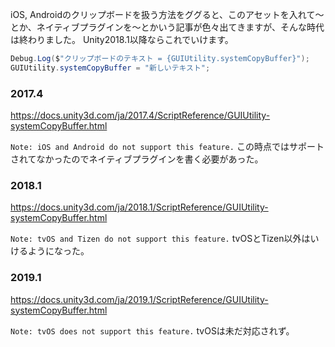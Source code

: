 iOS, Androidのクリップボードを扱う方法をググると、このアセットを入れて〜とか、ネイティブプラグインを〜とかいう記事が色々出てきますが、そんな時代は終わりました。
Unity2018.1以降ならこれでいけます。

```csharp
Debug.Log($"クリップボードのテキスト = {GUIUtility.systemCopyBuffer}");
GUIUtility.systemCopyBuffer = "新しいテキスト";
```

### 2017.4

https://docs.unity3d.com/ja/2017.4/ScriptReference/GUIUtility-systemCopyBuffer.html

`Note: iOS and Android do not support this feature.`
この時点ではサポートされてなかったのでネイティブプラグインを書く必要があった。

### 2018.1

https://docs.unity3d.com/ja/2018.1/ScriptReference/GUIUtility-systemCopyBuffer.html

`Note: tvOS and Tizen do not support this feature.`
tvOSとTizen以外はいけるようになった。

### 2019.1

https://docs.unity3d.com/ja/2019.1/ScriptReference/GUIUtility-systemCopyBuffer.html

`Note: tvOS does not support this feature.`
tvOSは未だ対応されず。
